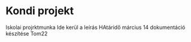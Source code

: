 # Kondi projekt
   Iskolai projrktmunka
   Ide kerül a leírás
   HAtáridő  március 14
  dokumentáció készítése
Tom22